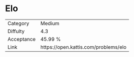 # Elo

<table>
    <tr>
        <td>Category</td>
        <td>Medium</td>
    </tr>
    <tr>
        <td>Diffulty</td>
        <td>4.3</td>
    </tr>
    <tr>
        <td>Acceptance</td>
        <td>45.99 %</td>
    </tr>
    <tr>
        <td>Link</td>
        <td>https://open.kattis.com/problems/elo</td>
    </tr>
</table>